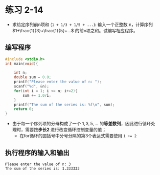 # 练习 2-14
- 求给定序列前n项和 (`1 + 1/3 + 1/5 + ...`): 输入一个正整数 n，计算序列 $1+\frac{1}{3}+\frac{1}{5}+...$ 的前n项之和。试编写相应程序。

## 编写程序
```c
#include <stdio.h>
int main(void){
    
    int n;
    double sum = 0.0;
    printf("Please enter the value of n: ");
    scanf("%d", &n);
    for(int i = 1; i <= n; i+=2){
        sum += 1.0/i;
    }
    printf("The sum of the series is: %f\n", sum);
    return 0;
}
```
- 由于每一个序列项的分母构成了一个 $1,3,5,...$ 的**等差数列**，因此进行循环处理时，需要按**步长2** 进行改变循环控制变量的值；
  - 在for循环的圆括号中分号分隔的第3个表达式需要使用 `i += 2`

## 执行程序的输入和输出
```shell
Please enter the value of n: 3
The sum of the series is: 1.333333
```